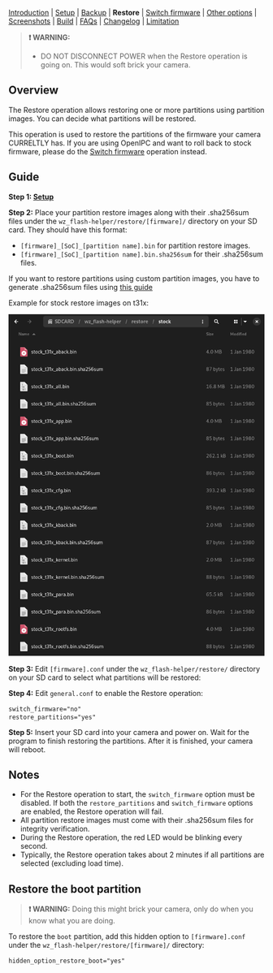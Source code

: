 [Introduction](README.md) | [Setup](README_setup.md) | [Backup](README_backup.md) | **Restore** | [Switch firmware](README_switch_firmware.md) | [Other options](README_other_options.md) | [Screenshots](README_screenshots.md) | [Build](README_build.md) | [FAQs](README_FAQs.md) | [Changelog](Changelog.md) | [Limitation](Limitation.md)

> **❗ WARNING:**
> - DO NOT DISCONNECT POWER when the Restore operation is going on. This would soft brick your camera.

## Overview

The Restore operation allows restoring one or more partitions using partition images. You can decide what partitions will be restored.

This operation is used to restore the partitions of the firmware your camera CURRELTLY has. If you are using OpenIPC and want to roll back to stock firmware, please do the [Switch firmware](README_switch_firmware.md) operation instead.

## Guide

**Step 1: [Setup](README_setup.md)**

**Step 2:** Place your partition restore images along with their .sha256sum files under the `wz_flash-helper/restore/[firmware]/` directory on your SD card. They should have this format:

- `[firmware]_[SoC]_[partition name].bin` for partition restore images.
- `[firmware]_[SoC]_[partition name].bin.sha256sum` for their .sha256sum files.

If you want to restore partitions using custom partition images, you have to generate .sha256sum files using [this guide](https://github.com/archandanime/wz_flash-helper/blob/main/docs/README_FAQs.md#how-can-i-generate-sha256sum-files-for-partition-images)

Example for stock restore images on t31x:

![Alt text](https://raw.githubusercontent.com/archandanime/wz_flash-helper/main/images/restore_01.png)

**Step 3:** Edit `[firmware].conf` under the `wz_flash-helper/restore/` directory on your SD card to select what partitions will be restored:

**Step 4:** Edit `general.conf` to enable the Restore operation:
```
switch_firmware="no"
restore_partitions="yes"
```
**Step 5:** Insert your SD card into your camera and power on. Wait for the program to finish restoring the partitions. After it is finished, your camera will reboot.

## Notes

- For the Restore operation to start, the `switch_firmware` option must be disabled. If both the `restore_partitions` and `switch_firmware` options are enabled, the Restore operation will fail.
- All partition restore images must come with their .sha256sum files for integrity verification.
- During the Restore operation, the red LED would be blinking every second.
- Typically, the Restore operation takes about 2 minutes if all partitions are selected (excluding load time).

## Restore the boot partition

> **❗ WARNING:** Doing this might brick your camera, only do when you know what you are doing.

To restore the `boot` partition, add this hidden option to `[firmware].conf` under the `wz_flash-helper/restore/[firmware]/` directory:
```
hidden_option_restore_boot="yes"
```
